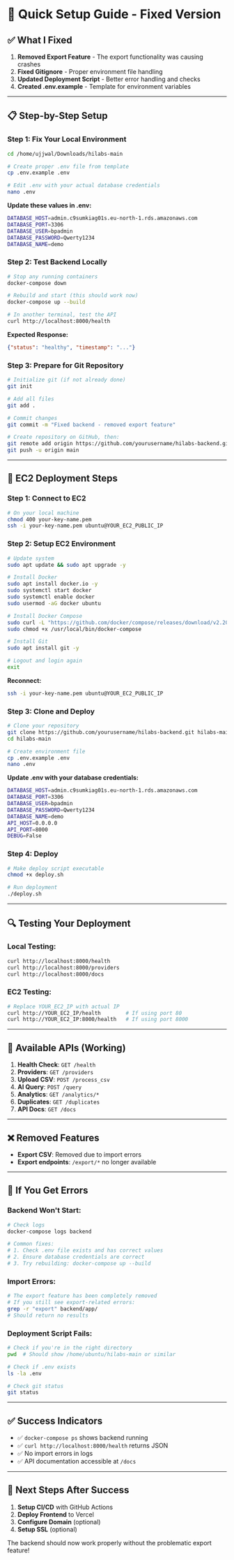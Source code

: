 # 🚀 Quick Setup Guide - Fixed Version

## ✅ **What I Fixed**

1. **Removed Export Feature** - The export functionality was causing crashes
2. **Fixed Gitignore** - Proper environment file handling
3. **Updated Deployment Script** - Better error handling and checks
4. **Created .env.example** - Template for environment variables

---

## 📋 **Step-by-Step Setup**

### **Step 1: Fix Your Local Environment**

```bash
cd /home/ujjwal/Downloads/hilabs-main

# Create proper .env file from template
cp .env.example .env

# Edit .env with your actual database credentials
nano .env
```

**Update these values in .env:**
```bash
DATABASE_HOST=admin.c9sumkiag01s.eu-north-1.rds.amazonaws.com
DATABASE_PORT=3306
DATABASE_USER=bpadmin
DATABASE_PASSWORD=Qwerty1234
DATABASE_NAME=demo
```

### **Step 2: Test Backend Locally**

```bash
# Stop any running containers
docker-compose down

# Rebuild and start (this should work now)
docker-compose up --build

# In another terminal, test the API
curl http://localhost:8000/health
```

**Expected Response:**
```json
{"status": "healthy", "timestamp": "..."}
```

### **Step 3: Prepare for Git Repository**

```bash
# Initialize git (if not already done)
git init

# Add all files
git add .

# Commit changes
git commit -m "Fixed backend - removed export feature"

# Create repository on GitHub, then:
git remote add origin https://github.com/yourusername/hilabs-backend.git
git push -u origin main
```

---

## 🚀 **EC2 Deployment Steps**

### **Step 1: Connect to EC2**

```bash
# On your local machine
chmod 400 your-key-name.pem
ssh -i your-key-name.pem ubuntu@YOUR_EC2_PUBLIC_IP
```

### **Step 2: Setup EC2 Environment**

```bash
# Update system
sudo apt update && sudo apt upgrade -y

# Install Docker
sudo apt install docker.io -y
sudo systemctl start docker
sudo systemctl enable docker
sudo usermod -aG docker ubuntu

# Install Docker Compose
sudo curl -L "https://github.com/docker/compose/releases/download/v2.20.0/docker-compose-$(uname -s)-$(uname -m)" -o /usr/local/bin/docker-compose
sudo chmod +x /usr/local/bin/docker-compose

# Install Git
sudo apt install git -y

# Logout and login again
exit
```

**Reconnect:**
```bash
ssh -i your-key-name.pem ubuntu@YOUR_EC2_PUBLIC_IP
```

### **Step 3: Clone and Deploy**

```bash
# Clone your repository
git clone https://github.com/yourusername/hilabs-backend.git hilabs-main
cd hilabs-main

# Create environment file
cp .env.example .env
nano .env
```

**Update .env with your database credentials:**
```bash
DATABASE_HOST=admin.c9sumkiag01s.eu-north-1.rds.amazonaws.com
DATABASE_PORT=3306
DATABASE_USER=bpadmin
DATABASE_PASSWORD=Qwerty1234
DATABASE_NAME=demo
API_HOST=0.0.0.0
API_PORT=8000
DEBUG=False
```

### **Step 4: Deploy**

```bash
# Make deploy script executable
chmod +x deploy.sh

# Run deployment
./deploy.sh
```

---

## 🔍 **Testing Your Deployment**

### **Local Testing:**
```bash
curl http://localhost:8000/health
curl http://localhost:8000/providers
curl http://localhost:8000/docs
```

### **EC2 Testing:**
```bash
# Replace YOUR_EC2_IP with actual IP
curl http://YOUR_EC2_IP/health        # If using port 80
curl http://YOUR_EC2_IP:8000/health   # If using port 8000
```

---

## 🔧 **Available APIs (Working)**

1. **Health Check**: `GET /health`
2. **Providers**: `GET /providers` 
3. **Upload CSV**: `POST /process_csv`
4. **AI Query**: `POST /query`
5. **Analytics**: `GET /analytics/*`
6. **Duplicates**: `GET /duplicates`
7. **API Docs**: `GET /docs`

---

## ❌ **Removed Features**

- **Export CSV**: Removed due to import errors
- **Export endpoints**: `/export/*` no longer available

---

## 🚨 **If You Get Errors**

### **Backend Won't Start:**
```bash
# Check logs
docker-compose logs backend

# Common fixes:
# 1. Check .env file exists and has correct values
# 2. Ensure database credentials are correct
# 3. Try rebuilding: docker-compose up --build
```

### **Import Errors:**
```bash
# The export feature has been completely removed
# If you still see export-related errors:
grep -r "export" backend/app/
# Should return no results
```

### **Deployment Script Fails:**
```bash
# Check if you're in the right directory
pwd  # Should show /home/ubuntu/hilabs-main or similar

# Check if .env exists
ls -la .env

# Check git status
git status
```

---

## ✅ **Success Indicators**

- ✅ `docker-compose ps` shows backend running
- ✅ `curl http://localhost:8000/health` returns JSON
- ✅ No import errors in logs
- ✅ API documentation accessible at `/docs`

---

## 🎯 **Next Steps After Success**

1. **Setup CI/CD** with GitHub Actions
2. **Deploy Frontend** to Vercel
3. **Configure Domain** (optional)
4. **Setup SSL** (optional)

The backend should now work properly without the problematic export feature!
